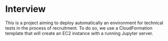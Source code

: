 # Interview

This is a project aiming to deploy automatically an environment for technical tests in the process of recruitment.
To do so, we use a CloudFormation template that will create an EC2 instance with a running Jupyter server.
